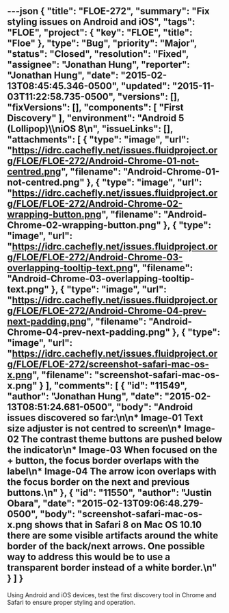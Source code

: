 ---json
{
  "title": "FLOE-272",
  "summary": "Fix styling issues on Android and iOS",
  "tags": "FLOE",
  "project": {
    "key": "FLOE",
    "title": "Floe"
  },
  "type": "Bug",
  "priority": "Major",
  "status": "Closed",
  "resolution": "Fixed",
  "assignee": "Jonathan Hung",
  "reporter": "Jonathan Hung",
  "date": "2015-02-13T08:45:45.346-0500",
  "updated": "2015-11-03T11:22:58.735-0500",
  "versions": [],
  "fixVersions": [],
  "components": [
    "First Discovery"
  ],
  "environment": "Android 5 (Lollipop)\\\niOS 8\n",
  "issueLinks": [],
  "attachments": [
    {
      "type": "image",
      "url": "https://idrc.cachefly.net/issues.fluidproject.org/FLOE/FLOE-272/Android-Chrome-01-not-centred.png",
      "filename": "Android-Chrome-01-not-centred.png"
    },
    {
      "type": "image",
      "url": "https://idrc.cachefly.net/issues.fluidproject.org/FLOE/FLOE-272/Android-Chrome-02-wrapping-button.png",
      "filename": "Android-Chrome-02-wrapping-button.png"
    },
    {
      "type": "image",
      "url": "https://idrc.cachefly.net/issues.fluidproject.org/FLOE/FLOE-272/Android-Chrome-03-overlapping-tooltip-text.png",
      "filename": "Android-Chrome-03-overlapping-tooltip-text.png"
    },
    {
      "type": "image",
      "url": "https://idrc.cachefly.net/issues.fluidproject.org/FLOE/FLOE-272/Android-Chrome-04-prev-next-padding.png",
      "filename": "Android-Chrome-04-prev-next-padding.png"
    },
    {
      "type": "image",
      "url": "https://idrc.cachefly.net/issues.fluidproject.org/FLOE/FLOE-272/screenshot-safari-mac-os-x.png",
      "filename": "screenshot-safari-mac-os-x.png"
    }
  ],
  "comments": [
    {
      "id": "11549",
      "author": "Jonathan Hung",
      "date": "2015-02-13T08:51:24.681-0500",
      "body": "Android issues discovered so far:\n\n* Image-01 Text size adjuster is not centred to screen\n* Image-02 The contrast theme buttons are pushed below the indicator\n* Image-03 When focused on the + button, the focus border overlaps with the label\n* Image-04 The arrow icon overlaps with the focus border on the next and previous buttons.\n"
    },
    {
      "id": "11550",
      "author": "Justin Obara",
      "date": "2015-02-13T09:06:48.279-0500",
      "body": "screenshot-safari-mac-os-x.png shows that in Safari 8 on Mac OS 10.10 there are some visible artifacts around the white border of the back/next arrows. One possible way to address this would be to use a transparent border instead of a white border.\n"
    }
  ]
}
---
Using Android and iOS devices, test the first discovery tool in Chrome and Safari to ensure proper styling and operation.

        